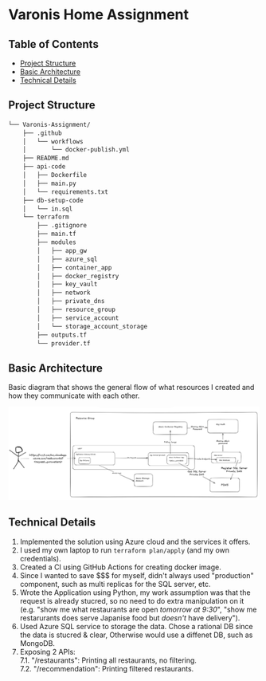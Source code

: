 # Varonis Home Assignment

## Table of Contents

- [Project Structure](#project-structure)
- [Basic Architecture](#basic-architecture)
- [Technical Details](#technical-details)

##  Project Structure
```sh
└── Varonis-Assignment/
    ├── .github
    │   └── workflows
    │       └── docker-publish.yml
    ├── README.md
    ├── api-code
    │   ├── Dockerfile
    │   ├── main.py
    │   └── requirements.txt
    ├── db-setup-code
    │   └── in.sql
    └── terraform
        ├── .gitignore
        ├── main.tf
        ├── modules
        │   ├── app_gw
        │   ├── azure_sql
        │   ├── container_app
        │   ├── docker_registry
        │   ├── key_vault
        │   ├── network
        │   ├── private_dns
        │   ├── resource_group
        │   ├── service_account
        │   └── storage_account_storage
        ├── outputs.tf
        └── provider.tf
```

## Basic Architecture
Basic diagram that shows the general flow of what resources I created and how they communicate with each other.

![Alt text](./varonis_arc.png)

## Technical Details
1. Implemented the solution using Azure cloud and the services it offers.
2. I used my own laptop to run `terraform plan/apply` (and my own credentials).
3. Created a CI using GitHub Actions for creating docker image.
4. Since I wanted to save $$$ for myself, didn't always used "production" component, such as multi replicas for the SQL server, etc.
5. Wrote the Application using Python, my work assumption was that the request is already stucred, so no need to do extra manipulation on it (e.g. "show me what restaurants are open *tomorrow at 9:30*", "show me restarurants does serve Japanise food but *doesn't* have delivery").
6. Used Azure SQL service to storage the data. Chose a rational DB since the data is stucred & clear, Otherwise would use a diffenet DB, such as MongoDB.
7. Exposing 2 APIs: <br>
    7.1. "/restaurants": Printing all restaurants, no filtering. <br>
    7.2. "/recommendation": Printing filtered restaurants.